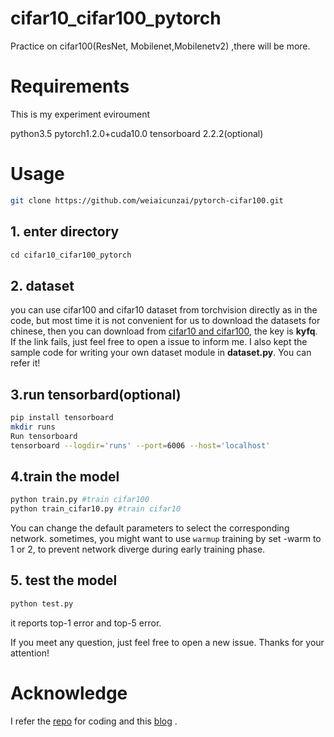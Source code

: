 # cifar10_cifar100_pytorch
Practice on cifar100(ResNet, Mobilenet,Mobilenetv2) ,there will be more.
# Requirements
This is my experiment eviroument

python3.5
pytorch1.2.0+cuda10.0
tensorboard 2.2.2(optional)
# Usage

```bash
git clone https://github.com/weiaicunzai/pytorch-cifar100.git
```
## 1. enter directory

```cpp
cd cifar10_cifar100_pytorch
```
## 2. dataset
you can use cifar100 and cifar10 dataset from torchvision directly as in the code, but most time it is not convenient for us to download the datasets for chinese, then you can download from [cifar10 and cifar100](https://pan.baidu.com/s/1lyqTifTNhCvRdve4YVGJIQ), the key is **kyfq**. If the link fails, just feel free to open a issue to inform me. I also kept the sample code for writing your own dataset module in **dataset.py**. You can refer it!
## 3.run tensorbard(optional)



```bash
pip install tensorboard
mkdir runs
Run tensorboard
tensorboard --logdir='runs' --port=6006 --host='localhost'
```
## 4.train the model

```python
python train.py #train cifar100
python train_cifar10.py #train cifar10
```
You can change the default parameters to select the corresponding network.
sometimes, you might want to use `warmup` training by set -warm to 1 or 2, to prevent network diverge during early training phase.
## 5. test the model

```python
python test.py
```
it reports top-1 error and top-5 error.

If you meet any question, just feel free to open a new issue. Thanks for your attention!

# Acknowledge
I refer the [repo](https://github.com/weiaicunzai/pytorch-cifar100) for coding and this [blog](https://www.cnblogs.com/yanshw/p/12563872.html) .
